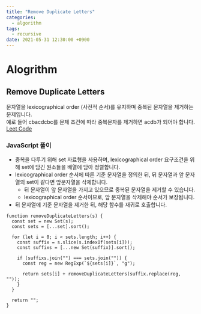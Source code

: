 ```yaml
---
title: "Remove Duplicate Letters"
categories: 
  - algorithm
tags: 
  - recursive
date: 2021-05-31 12:30:00 +0900
---
```


# Alogrithm

## Remove Duplicate Letters
문자열을 lexicographical order (사전적 순서)를 유지하며 중복된 문자열을 제거하는 문제입니다.  
예로 들어 cbacdcbc를 문제 조건에 따라 중복문자를 제거하면 acdb가 되어야 합니다.  
[Leet Code](https://leetcode.com/problems/remove-duplicate-letters)

### JavaScript 풀이
- 중복을 다루기 위해 set 자료형을 사용하며, lexicographical order 요구조건을 위해 set에 담긴 원소들을 배열에 담아 정렬합니다.
- lexicographical order 순서에 따른 기준 문자열을 정의한 뒤, 뒤 문자열과 앞 문자열의 set이 같다면 앞문자열을 삭제합니다.
  - 뒤 문자열이 앞 문자열을 가지고 있으므로 중복된 문자열을 제거할 수 있습니다.
  - lexicographical order 순서이므로, 앞 문자열을 삭제해야 순서가 보장됩니다.
- 뒤 문자열에 기준 문자열을 제거한 뒤, 해당 함수를 재귀로 호출합니다.


```
function removeDuplicateLetters(s) {
  const set = new Set(s);
  const sets = [...set].sort();

  for (let i = 0; i < sets.length; i++) {
    const suffix = s.slice(s.indexOf(sets[i]));
    const suffixs = [...new Set(suffix)].sort();

    if (suffixs.join("") === sets.join("")) {
      const reg = new RegExp(`${sets[i]}`, "g");

      return sets[i] + removeDuplicateLetters(suffix.replace(reg, ""));
    }
  }

  return "";
}

```
